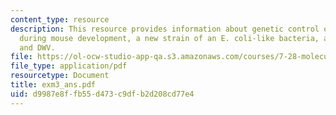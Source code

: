 ```yaml
---
content_type: resource
description: This resource provides information about genetic control of muscle formation
  during mouse development, a new strain of an E. coli-like bacteria, amino acid peptides,
  and DWV.
file: https://ol-ocw-studio-app-qa.s3.amazonaws.com/courses/7-28-molecular-biology-spring-2005/d9987e8ffb55d473c9dfb2d208cd77e4_exm3_ans.pdf
file_type: application/pdf
resourcetype: Document
title: exm3_ans.pdf
uid: d9987e8f-fb55-d473-c9df-b2d208cd77e4
---
```

